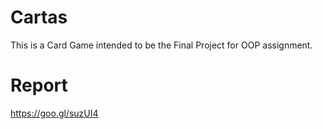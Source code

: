 # Cartas
This is a Card Game intended to be the Final Project for OOP assignment.

# Report
https://goo.gl/suzUI4
